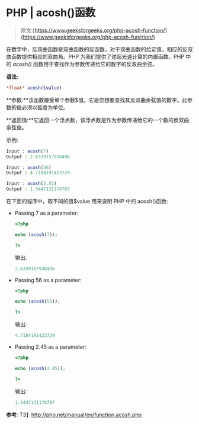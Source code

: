 # PHP | acosh()函数

> 原文:[https://www.geeksforgeeks.org/php-acosh-function/](https://www.geeksforgeeks.org/php-acosh-function/)

在数学中，反双曲函数是双曲函数的反函数。对于双曲函数的给定值，相应的反双曲函数提供相应的双曲角。PHP 为我们提供了逆超光速计算的内置函数。PHP 中的 *acosh()* 函数用于查找作为参数传递给它的数字的反双曲余弦。

**语法:**

```php
*float* acosh($value)
```

**参数:**该函数接受单个参数$值。它是您想要查找其反双曲余弦值的数字。此参数的值必须以弧度为单位。

**返回值:**它返回一个浮点数，该浮点数是作为参数传递给它的一个数的反双曲余弦值。

示例:

```php
Input : acosh(7)
Output : 2.6339157938496

Input : acosh(56)
Output : 4.7184191423729

Input : acosh(2.45)
Output : 1.5447131178707

```

在下面的程序中，取不同的值$value 用来说明 PHP 中的 acosh()函数:

*   Passing 7 as a parameter:

    ```php
    <?php

    echo (acosh(7));

    ?>      
    ```

    输出:

    ```php
    2.6339157938496
    ```

*   Passing 56 as a parameter:

    ```php
    <?php

    echo (acosh(56));

    ?>      
    ```

    输出:

    ```php
    4.7184191423729
    ```

*   Passing 2.45 as a parameter:

    ```php
    <?php

    echo (acosh(2.45));

    ?>      
    ```

    输出:

    ```php
    1.5447131178707
    ```

**参考**:
T3】http://php.net/manual/en/function.acosh.php